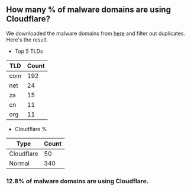 ## How many % of malware domains are using Cloudflare?


We downloaded the malware domains from [here](https://urlhaus.abuse.ch) and filter out duplicates.
Here's the result.


[//]: # (start replacement)


- Top 5 TLDs

| TLD | Count |
| --- | --- |
| com | 192 |
| net | 24 |
| za | 15 |
| cn | 11 |
| org | 11 |


- Cloudflare %

| Type | Count |
| --- | --- |
| Cloudflare | 50 |
| Normal | 340 |


### 12.8% of malware domains are using Cloudflare.